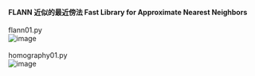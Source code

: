 #### FLANN 近似的最近傍法 Fast Library for Approximate Nearest Neighbors
flann01.py<br>
![image](https://cloud.githubusercontent.com/assets/17031124/23161358/2fadc938-f86d-11e6-9fa3-98ea0a656917.png)
<br>
<br>
homography01.py<br>
![image](https://cloud.githubusercontent.com/assets/17031124/23163815/6d2af1aa-f877-11e6-8115-40f84a2b9d0e.png)